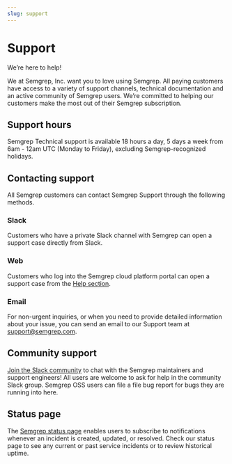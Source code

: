 ```yaml
---
slug: support
---
```


# Support

We’re here to help!

We at Semgrep, Inc. want you to love using Semgrep. All paying customers have access to a variety of support channels, technical documentation and an active community of Semgrep users. We’re committed to helping our customers make the most out of their Semgrep subscription.

## Support hours

Semgrep Technical support is available 18 hours a day, 5 days a week from 6am - 12am UTC (Monday to Friday), excluding Semgrep-recognized holidays.

## Contacting support

All Semgrep customers can contact Semgrep Support through the following methods.

### Slack

Customers who have a private Slack channel with Semgrep can open a support case directly from Slack. 

### Web

Customers who log into the Semgrep cloud platform portal can open a support case from the [Help section](https://semgrep.dev/orgs/-/support). 

### Email

For non-urgent inquiries, or when you need to provide detailed information about your issue, you can send an email to our Support team at [support@semgrep.com](mailto:support@semgrep.com).

## Community support

[Join the Slack community](https://go.semgrep.dev/slack) to chat with the Semgrep maintainers and support engineers! All users are welcome to ask for help in the community Slack group. Semgrep OSS users can file a file bug report for bugs they are running into here.

## Status page

The [Semgrep status page](https://status.semgrep.dev/) enables users to subscribe to notifications whenever an incident is created, updated, or resolved. Check our status page to see any current or past service incidents or to review historical uptime.
